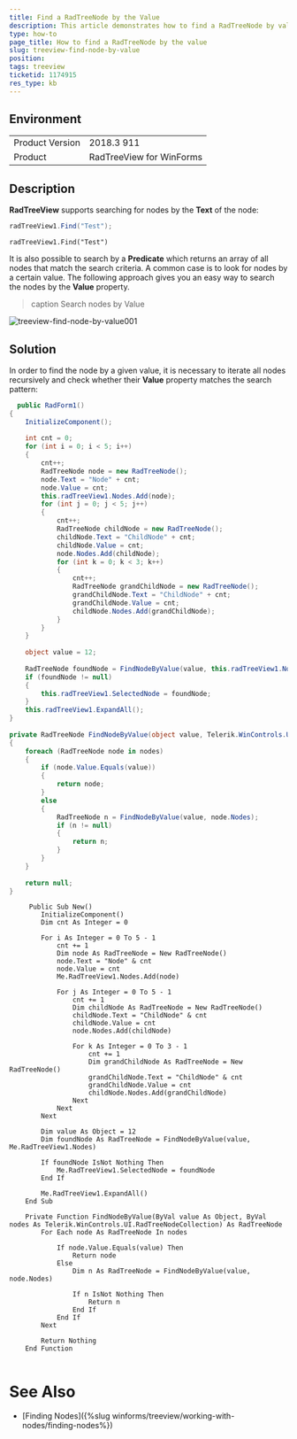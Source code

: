 ```yaml
---
title: Find a RadTreeNode by the Value
description: This article demonstrates how to find a RadTreeNode by value
type: how-to
page_title: How to find a RadTreeNode by the value
slug: treeview-find-node-by-value
position: 
tags: treeview
ticketid: 1174915
res_type: kb
---
```


## Environment
<table>
	<tr>
		<td>Product Version</td>
		<td>2018.3 911</td>
	</tr>
	<tr>
		<td>Product</td>
		<td>RadTreeView for WinForms</td>
	</tr>
</table>


## Description

**RadTreeView** supports searching for nodes by the **Text** of the node:

````C#
radTreeView1.Find("Test");
````
````VB
radTreeView1.Find("Test")
````

It is also possible to search by a **Predicate** which returns an array of all nodes that match the search criteria. A common case is to look for nodes by a certain value. The following approach gives you an easy way to search the nodes by the **Value** property.

>caption Search nodes by Value

![treeview-find-node-by-value001](images/treeview-find-node-by-value001.png)

## Solution 

In order to find the node by a given value, it is necessary to iterate all nodes recursively and check whether their **Value** property matches the search pattern:

````C#
  public RadForm1()
{
    InitializeComponent();
 
    int cnt = 0;
    for (int i = 0; i < 5; i++)
    {
        cnt++;
        RadTreeNode node = new RadTreeNode();
        node.Text = "Node" + cnt;
        node.Value = cnt;
        this.radTreeView1.Nodes.Add(node);
        for (int j = 0; j < 5; j++)
        {
            cnt++;
            RadTreeNode childNode = new RadTreeNode();
            childNode.Text = "ChildNode" + cnt;
            childNode.Value = cnt;
            node.Nodes.Add(childNode);
            for (int k = 0; k < 3; k++)
            {
                cnt++;
                RadTreeNode grandChildNode = new RadTreeNode();
                grandChildNode.Text = "ChildNode" + cnt;
                grandChildNode.Value = cnt;
                childNode.Nodes.Add(grandChildNode);
            }
        }
    }
 
    object value = 12;
 
    RadTreeNode foundNode = FindNodeByValue(value, this.radTreeView1.Nodes);
    if (foundNode != null)
    {
        this.radTreeView1.SelectedNode = foundNode;
    }
    this.radTreeView1.ExpandAll();
}
 
private RadTreeNode FindNodeByValue(object value, Telerik.WinControls.UI.RadTreeNodeCollection nodes)
{
    foreach (RadTreeNode node in nodes)
    {
        if (node.Value.Equals(value))
        {
            return node;
        }
        else
        {
            RadTreeNode n = FindNodeByValue(value, node.Nodes);
            if (n != null)
            {
                return n;
            }
        }
    }
 
    return null;
}      


````
````VB.NET
     Public Sub New()
        InitializeComponent()
        Dim cnt As Integer = 0

        For i As Integer = 0 To 5 - 1
            cnt += 1
            Dim node As RadTreeNode = New RadTreeNode()
            node.Text = "Node" & cnt
            node.Value = cnt
            Me.RadTreeView1.Nodes.Add(node)

            For j As Integer = 0 To 5 - 1
                cnt += 1
                Dim childNode As RadTreeNode = New RadTreeNode()
                childNode.Text = "ChildNode" & cnt
                childNode.Value = cnt
                node.Nodes.Add(childNode)

                For k As Integer = 0 To 3 - 1
                    cnt += 1
                    Dim grandChildNode As RadTreeNode = New RadTreeNode()
                    grandChildNode.Text = "ChildNode" & cnt
                    grandChildNode.Value = cnt
                    childNode.Nodes.Add(grandChildNode)
                Next
            Next
        Next

        Dim value As Object = 12
        Dim foundNode As RadTreeNode = FindNodeByValue(value, Me.RadTreeView1.Nodes)

        If foundNode IsNot Nothing Then
            Me.RadTreeView1.SelectedNode = foundNode
        End If

        Me.RadTreeView1.ExpandAll()
    End Sub

    Private Function FindNodeByValue(ByVal value As Object, ByVal nodes As Telerik.WinControls.UI.RadTreeNodeCollection) As RadTreeNode
        For Each node As RadTreeNode In nodes

            If node.Value.Equals(value) Then
                Return node
            Else
                Dim n As RadTreeNode = FindNodeByValue(value, node.Nodes)

                If n IsNot Nothing Then
                    Return n
                End If
            End If
        Next

        Return Nothing
    End Function   


````

# See Also
* [Finding Nodes]({%slug winforms/treeview/working-with-nodes/finding-nodes%})

 

